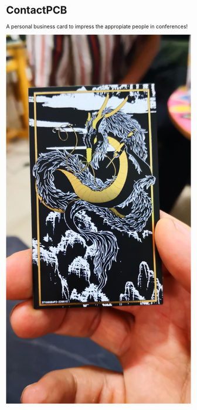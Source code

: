 # ContactPCB
A personal business card to impress the appropiate people in conferences!

![ContactPCB](Photos/sample.jpg)